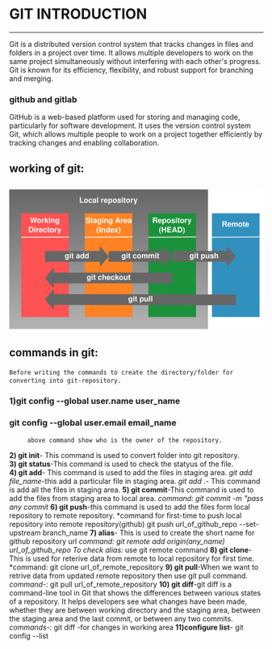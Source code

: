   # GIT INTRODUCTION
-----------------------------------------------------------------------------------------------
 Git is a distributed version control system that tracks changes in files and folders in a project over time. It allows multiple 
 developers to work on the same project simultaneously without interfering with each other's progress. Git is known for its efficiency, 
 flexibility, and robust support for branching and merging. 

 ### github and gitlab
  GitHub is a web-based platform used for storing and managing code, particularly for software development. It uses the version control      system Git, which allows multiple people to work on a project together efficiently by tracking changes and enabling collaboration. 

  ## working of git:
  ![ working_of_git](featured.png)
--------------------------------------------------------------------------------------------------------------------------------------
  ## commands in git:
    Before writing the commands to create the directory/folder for converting into git-repository.
    
   ### 1)git config --global user.name user_name
   ###  git config --global user.email email_name 
         above command show who is the owner of the repository.

   **2) git init**- This command is used to convert folder into git repository.<br>
   **3) git status**-This command is used to check the statyus of the file.<br>
   **4) git add**- This command is used to add the files in staging area.
           *git add file_name*-this add a particular file in staging area.
           *git add .*- This command is add all the files in staging area.
   **5) git commit**-This command is used to add the files from staging area to local area.
          *command: git commit -m "pass any commit*
   **6) git push**-this command is used to add the files form local repository to remote repository.
            *command for first-time to push local repository into remote repository(github)
                  git push url_of_github_repo --set-upstream branch_name
   **7) alias**- This is used to create the short name for github repository url
            *command: git remote add origin(any_name) url_of_github_repo*
            *To check alias:* use git remote command
   **8) git clone**-This is used for reterive data from remote to local repository for first time.
             *command: git clone url_of_remote_repository
   **9) git pull**-When we want to retrive data from updated remote repository then use git pull command.
             *command-*: git pull url_of_remote_repository
   **10) git diff**-git diff is a command-line tool in Git that shows the differences between various states of a repository. It helps          developers see what changes have been made, whether they are between working directory and the staging area, between the 
        staging area and the last commit, or between any two commits.
            *commands-:* git diff -for changes in working area
    **11)configure list**- git config --list
    
    
    
      
        
   
    
